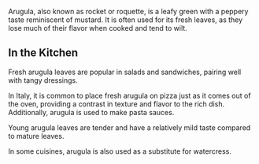 Arugula, also known as rocket or roquette, is a leafy green with a peppery taste reminiscent of mustard. It is often used for its fresh leaves, as they lose much of their flavor when cooked and tend to wilt.

## In the Kitchen

Fresh arugula leaves are popular in salads and sandwiches, pairing well with tangy dressings.

In Italy, it is common to place fresh arugula on pizza just as it comes out of the oven, providing a contrast in texture and flavor to the rich dish. Additionally, arugula is used to make pasta sauces.

Young arugula leaves are tender and have a relatively mild taste compared to mature leaves.

In some cuisines, arugula is also used as a substitute for watercress.
